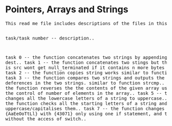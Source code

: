 <h1> Pointers, Arrays and Strings </h1>
<pre>
This read me file includes descriptions of the files in this folder

task/task number -- description..

task 0 -- the function concatenates two strings by appending src to dest..
task 1 -- the function concatenates two stings but the diference is src wont
       	  get null_terminated if it contains n more bytes than dest..
task 2 -- the function copies string works similar to function strncpy..
task 3 -- the function compares two strings and outputs the count of deferences
       	  in the two strings. similar to function strcmp..
task 4 -- the function reverses the the contents of the given array using the
       	  n as the control of number of elements in the array..
task 5 -- the function changes all the lowercase letters of a string to
       	  uppercase..
task 6 -- the function checks all the starting letters of a string and
       	  makes them uppercase/capitalises them..
task 7 -- the function changes the letters {AaEeOoTtLl} with {43071} only using
       	  one if statement, and two loops without the access of switch..